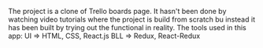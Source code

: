 The project is a clone of Trello boards page. It hasn't been done by watching video tutorials where the project is build from scratch bu instead it has been built by trying out the functional in reality.
The tools used in this app:
UI => HTML, CSS, React.js
BLL => Redux, React-Redux
